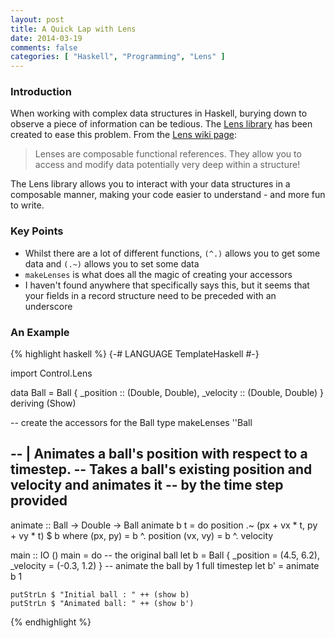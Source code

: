 ```yaml
---
layout: post
title: A Quick Lap with Lens
date: 2014-03-19
comments: false
categories: [ "Haskell", "Programming", "Lens" ]
---
```


### Introduction

When working with complex data structures in Haskell, burying down to observe a piece of information can be tedious. The [Lens library](http://hackage.haskell.org/package/lens-4.0.7/docs/Control-Lens.html) has been created to ease this problem. From the [Lens wiki page](https://github.com/ekmett/lens/wiki/Overview):

> Lenses are composable functional references. They allow you to access and modify data potentially very deep within a structure!

The Lens library allows you to interact with your data structures in a composable manner, making your code easier to understand - and more fun to write.

### Key Points

* Whilst there are a lot of different functions, `(^.)` allows you to get some data and `(.~)` allows you to set some data
* `makeLenses` is what does all the magic of creating your accessors
* I haven't found anywhere that specifically says this, but it seems that your fields in a record structure need to be preceded with an underscore

### An Example

{% highlight haskell %}
{-# LANGUAGE TemplateHaskell #-}

import Control.Lens

data Ball = Ball { _position :: (Double, Double), _velocity :: (Double, Double) }
	deriving (Show)

-- create the accessors for the Ball type
makeLenses ''Ball

-- | Animates a ball's position with respect to a timestep.
-- Takes a ball's existing position and velocity and animates it
-- by the time step provided
--
animate :: Ball -> Double -> Ball
animate b t = do
	position .~ (px + vx * t, py + vy * t) $ b
  where (px, py) = b ^. position
		(vx, vy) = b ^. velocity

main :: IO ()
main = do
	-- the original ball
	let b = Ball { _position = (4.5, 6.2), _velocity = (-0.3, 1.2) }
	-- animate the ball by 1 full timestep
	let b' = animate b 1

	putStrLn $ "Initial ball : " ++ (show b)
	putStrLn $ "Animated ball: " ++ (show b')
{% endhighlight %}
